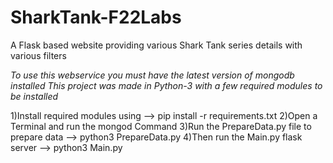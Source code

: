 # SharkTank-F22Labs
A Flask based website providing various Shark Tank series details with various filters

*To use this webservice you must have the latest version of mongodb installed* 
*This project was made in Python-3 with a few required modules to be installed*


1)Install required modules using
--> pip install -r requirements.txt
2)Open a Terminal and run the mongod Command
3)Run the PrepareData.py file to prepare data
--> python3 PrepareData.py
4)Then run the Main.py flask server
--> python3 Main.py



